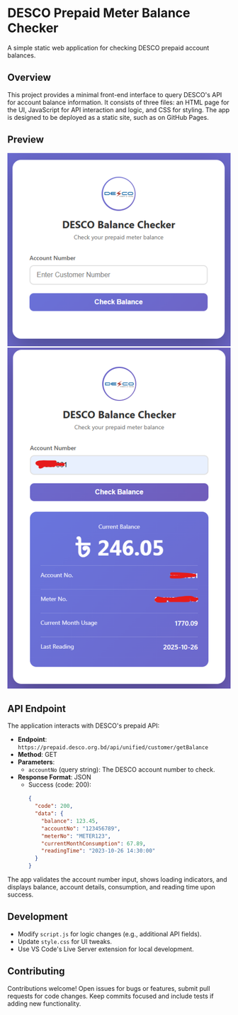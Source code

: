 # DESCO Prepaid Meter Balance Checker

A simple static web application for checking DESCO prepaid account balances.

## Overview

This project provides a minimal front-end interface to query DESCO's API for account balance information. It consists of three files: an HTML page for the UI, JavaScript for API interaction and logic, and CSS for styling. The app is designed to be deployed as a static site, such as on GitHub Pages.

## Preview

![Image Preview](assets/image-preview.png)
![Image Balance](assets/image-balance.png)

## API Endpoint

The application interacts with DESCO's prepaid API:

- **Endpoint**: `https://prepaid.desco.org.bd/api/unified/customer/getBalance`
- **Method**: GET
- **Parameters**: 
  - `accountNo` (query string): The DESCO account number to check.
- **Response Format**: JSON
  - Success (code: 200): 
    ```json
    {
      "code": 200,
      "data": {
        "balance": 123.45,
        "accountNo": "123456789",
        "meterNo": "METER123",
        "currentMonthConsumption": 67.89,
        "readingTime": "2023-10-26 14:30:00"
      }
    }
    ```

The app validates the account number input, shows loading indicators, and displays balance, account details, consumption, and reading time upon success.

## Development

- Modify `script.js` for logic changes (e.g., additional API fields).
- Update `style.css` for UI tweaks.
- Use VS Code's Live Server extension for local development.

## Contributing

Contributions welcome! Open issues for bugs or features, submit pull requests for code changes. Keep commits focused and include tests if adding new functionality.
